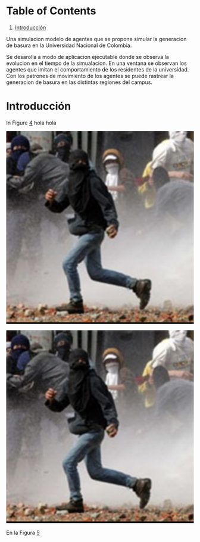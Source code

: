 
# Table of Contents

1.  [Introducción](#orgbad7f1d)

Una simulacion modelo de agentes que se propone simular la generacion de basura en la Universidad Nacional de Colombia. 

Se desarolla a modo de aplicacion ejecutable donde se observa la evolucion en el tiempo de la simualacion. En una ventana se observan los agentes que imitan el comportamiento de los residentes de la universidad. Con los patrones de movimiento de los agentes se puede rastrear la generacion de basura en las distintas regiones del campus. 


<a id="orgbad7f1d"></a>

# Introducción

In Figure [4](#org63f2cdd) hola hola

![img](./figs/Agente_sprite.png "This is the caption for the next figure link (or table)")

![img](./figs/Agente_sprite.png "This is the caption for the next figure link (or table)")

En la Figura [5](#org3d61bd5)

